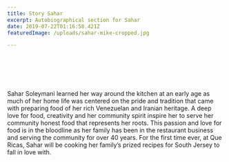 ```yaml
---
title: Story Sahar
excerpt: Autobiographical section for Sahar
date: 2019-07-22T01:16:58.421Z
featuredImage: /uploads/sahar-mike-cropped.jpg

---
```

<br>
<br>
<br>
<br>

Sahar Soleymani learned her way around the kitchen at an early age as much of her home life was centered on the pride and tradition that came with preparing food of her rich Venezuelan and Iranian heritage. A deep love for food, creativity and her community spirit inspire her to serve her community honest food that represents her roots. This passion and love for food is in the bloodline as her family has been in the restaurant business and serving the community for over 40 years. For the first
time ever, at Que Ricas, Sahar will be cooking her family’s prized recipes for South Jersey to fall in love with.

